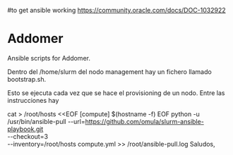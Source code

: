 #to get ansible working
https://community.oracle.com/docs/DOC-1032922

# Addomer

Ansible scripts for Addomer.

Dentro del /home/slurm del nodo management hay un fichero llamado bootstrap.sh.

Esto se ejecuta cada vez que se hace el provisioning de un nodo.
Entre las instrucciones hay

cat > /root/hosts <<EOF
[compute]
$(hostname -f)
EOF
python -u /usr/bin/ansible-pull --url=https://github.com/omula/slurm-ansible-playbook.git \
  --checkout=3 \
  --inventory=/root/hosts compute.yml >> /root/ansible-pull.log
Saludos,